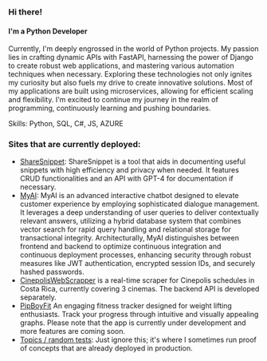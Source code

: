### Hi there!
#### I'm a Python Developer
Currently, I'm deeply engrossed in the world of Python projects. My passion lies in crafting dynamic APIs with FastAPI, harnessing the power of Django to create robust web applications, and mastering various automation techniques when necessary. Exploring these technologies not only ignites my curiosity but also fuels my drive to create innovative solutions. Most of my applications are built using microservices, allowing for efficient scaling and flexibility. I'm excited to continue my journey in the realm of programming, continuously learning and pushing boundaries.

Skills: Python, SQL, C#, JS, AZURE

### Sites that are currently deployed:

- [ShareSnippet](https://www.sharesnippet.com): ShareSnippet is a tool that aids in documenting useful snippets with high efficiency and privacy when needed. It features CRUD functionalities and an API with GPT-4 for documentation if necessary.
- [MyAI](https://myaiui.azurewebsites.net/): MyAI is an advanced interactive chatbot designed to elevate customer experience by employing sophisticated dialogue management. It leverages a deep understanding of user queries to deliver contextually relevant answers, utilizing a hybrid database system that combines vector search for rapid query handling and relational storage for transactional integrity. Architecturally, MyAI distinguishes between frontend and backend to optimize continuous integration and continuous deployment processes, enhancing security through robust measures like JWT authentication, encrypted session IDs, and securely hashed passwords.
- [CinepolisWebScrapper](https://cinepolisscrapperui.azurewebsites.net/) is a real-time scraper for Cinepolis schedules in Costa Rica, currently covering 3 cinemas.
  The backend API is developed separately.
- [PipBoyFit](https://pipboyfit.azurewebsites.net/) An engaging fitness tracker designed for weight lifting enthusiasts. Track your progress through intuitive and visually appealing graphs. Please note that the app is currently under development and more features are coming soon.
- [Topics / random tests](https://topics-drc4.onrender.com/): Just ignore this; it's where I sometimes run proof of concepts that are already deployed in production.


